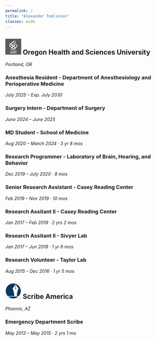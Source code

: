 ```yaml
---
permalink: /
title: "Alexander Tomlinson"
classes: wide
---
```


## ![OHSU logo](/assets/images/ohsu_logo.png) Oregon Health and Sciences University
*Portland, OR*

### Anesthesia Resident - Department of Anesthesiology and Perioperative Medicine
*July 2025 – Exp. July 2030* 

### Surgery Intern - Department of Surgery
*June 2024 – June 2025* 

### MD Student - School of Medicine
*Aug 2020 – March 2024 · 3 yr 8 mos* 

### Research Programmer - Laboratory of Brain, Hearing, and Behavior
*Dec 2019 – July 2020 · 8 mos* 

### Senior Research Assistant - Casey Reading Center
*Feb 2019 – Nov 2019 · 10 mos* 

### Research Assitant II - Casey Reading Center
*Jan 2017 – Feb 2019 · 2 yrs 2 mos* 

### Research Assitant II - Sivyer Lab
*Jan 2017 – Jun 2018 · 1 yr 6 mos* 

### Research Volunteer - Taylor Lab
*Aug 2015 – Dec 2016 · 1 yr 5 mos* 

## ![Scribe America logo](/assets/images/sa_logo.jpg) Scribe America
*Phoenix, AZ*

### Emergency Department Scribe
*May 2013 – May 2015 · 2 yrs 1 mo* 
